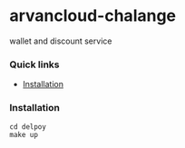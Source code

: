 # arvancloud-chalange
wallet and discount service

### Quick links

* <a href="#installation">Installation</a>



### Installation

```
cd delpoy
make up
```




